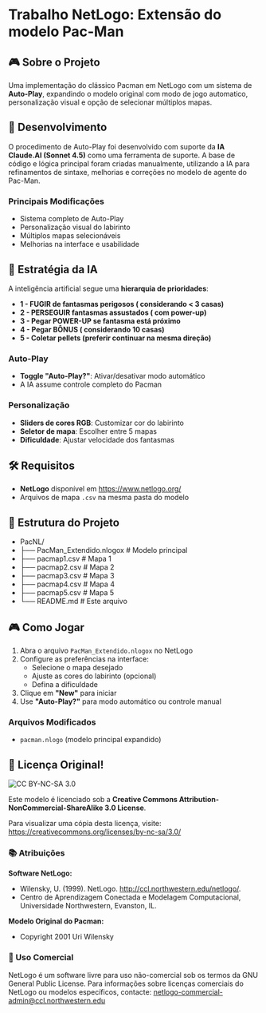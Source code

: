 # Trabalho NetLogo: Extensão do modelo Pac-Man

## 🎮 Sobre o Projeto

Uma implementação do clássico Pacman em NetLogo com um sistema de **Auto-Play**, expandindo o modelo original com modo de jogo automatico, personalização visual e opção de selecionar múltiplos mapas.

## 🔧 Desenvolvimento

O procedimento de Auto-Play foi desenvolvido com suporte da **IA Claude.AI (Sonnet 4.5)** como uma ferramenta de suporte. 
A base de código e lógica principal foram criadas manualmente, utilizando a IA para refinamentos de sintaxe, melhorias e correções no modelo de agente do Pac-Man.

### Principais Modificações
- Sistema completo de Auto-Play
- Personalização visual do labirinto
- Múltiplos mapas selecionáveis
- Melhorias na interface e usabilidade

## 🎯 Estratégia da IA

A inteligência artificial segue uma **hierarquia de prioridades**:

- **1 - FUGIR de fantasmas perigosos ( considerando < 3 casas)** 
- **2 - PERSEGUIR fantasmas assustados ( com power-up)**
- **3 - Pegar POWER-UP se fantasma está próximo**
- **4 - Pegar BÔNUS ( considerando 10 casas)**
- **5 - Coletar pellets (preferir continuar na mesma direção)**

### Auto-Play
- **Toggle "Auto-Play?"**: Ativar/desativar modo automático
- A IA assume controle completo do Pacman

### Personalização
- **Sliders de cores RGB**: Customizar cor do labirinto
- **Seletor de mapa**: Escolher entre 5 mapas
- **Dificuldade**: Ajustar velocidade dos fantasmas

## 🛠️ Requisitos

- **NetLogo** disponível em https://www.netlogo.org/ 
- Arquivos de mapa `.csv` na mesma pasta do modelo

## 📁 Estrutura do Projeto
- PacNL/
- ├── PacMan_Extendido.nlogox # Modelo principal
- ├── pacmap1.csv # Mapa 1
- ├── pacmap2.csv # Mapa 2
- ├── pacmap3.csv # Mapa 3
- ├── pacmap4.csv # Mapa 4
- ├── pacmap5.csv # Mapa 5
- └── README.md # Este arquivo

## 🎮 Como Jogar

1. Abra o arquivo `PacMan_Extendido.nlogox` no NetLogo
2. Configure as preferências na interface:
   - Selecione o mapa desejado
   - Ajuste as cores do labirinto (opcional)
   - Defina a dificuldade
3. Clique em **"New"** para iniciar
4. Use **"Auto-Play?"** para modo automático ou controle manual

### Arquivos Modificados
- `pacman.nlogo` (modelo principal expandido)

## 📄 Licença Original!

![CC BY-NC-SA 3.0](https://i.creativecommons.org/l/by-nc-sa/3.0/88x31.png)

Este modelo é licenciado sob a **Creative Commons Attribution-NonCommercial-ShareAlike 3.0 License**. 

Para visualizar uma cópia desta licença, visite:
https://creativecommons.org/licenses/by-nc-sa/3.0/

### 📚 Atribuições

**Software NetLogo:**
- Wilensky, U. (1999). NetLogo. http://ccl.northwestern.edu/netlogo/. 
- Centro de Aprendizagem Conectada e Modelagem Computacional, Universidade Northwestern, Evanston, IL.

**Modelo Original do Pacman:**
- Copyright 2001 Uri Wilensky

### 💼 Uso Comercial
NetLogo é um software livre para uso não-comercial sob os termos da GNU General Public License. Para informações sobre licenças comerciais do NetLogo ou modelos específicos, contacte: netlogo-commercial-admin@ccl.northwestern.edu
